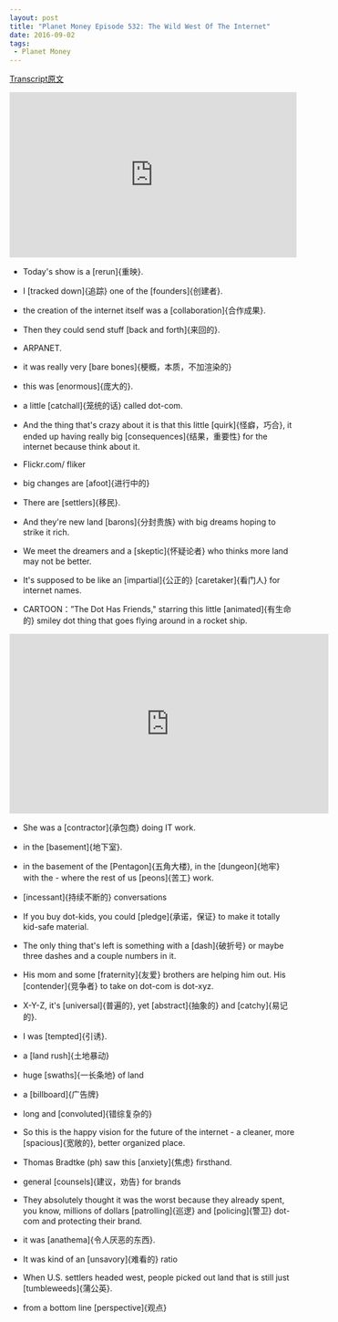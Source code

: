 ```yaml
---
layout: post
title: "Planet Money Episode 532: The Wild West Of The Internet"
date: 2016-09-02
tags:
 - Planet Money
---
```


[Transcript原文](http://www.npr.org/templates/transcript/transcript.php?storyId=492278709)

<iframe src="https://www.npr.org/player/embed/492278709/492303743" width="100%" height="290" frameborder="0" scrolling="no" title="NPR embedded audio player"></iframe>


- Today's show is a [rerun]{重映}. 

- I [tracked down]{追踪} one of the [founders]{创建者}.

- the creation of the internet itself was a [collaboration]{合作成果}. 

- Then they could send stuff [back and forth]{来回的}. 

- ARPANET. 

- it was really very [bare bones]{梗概，本质，不加渲染的}

- this was [enormous]{庞大的}.

- a little [catchall]{笼统的话} called dot-com.

- And the thing that's crazy about it is that this little [quirk]{怪癖，巧合}, it ended up having really big [consequences]{结果，重要性} for the internet because think about it. 

- Flickr.com/ fliker

- big changes are [afoot]{进行中的}

- There are [settlers]{移民}. 

- And they're new land [barons]{分封贵族} with big dreams hoping to strike it rich.

- We meet the dreamers and a [skeptic]{怀疑论者} who thinks more land may not be better.

- It's supposed to be like an [impartial]{公正的} [caretaker]{看门人} for internet names. 

- CARTOON：”The Dot Has Friends," starring this little [animated]{有生命的} smiley dot thing that goes flying around in a rocket ship.

<iframe width="560" height="315" src="https://www.youtube.com/embed/1kFcxf8KAjg" frameborder="0" allowfullscreen></iframe>


- She was a [contractor]{承包商} doing IT work.

- in the [basement]{地下室}.

- in the basement of the [Pentagon]{五角大楼}, in the [dungeon]{地牢} with the - where the rest of us [peons]{苦工} work.

- [incessant]{持续不断的} conversations

- If you buy dot-kids, you could [pledge]{承诺，保证} to make it totally kid-safe material.

- The only thing that's left is something with a [dash]{破折号} or maybe three dashes and a couple numbers in it.

- His mom and some [fraternity]{友爱} brothers are helping him out. His [contender]{竞争者} to take on dot-com is dot-xyz.

- X-Y-Z, it's [universal]{普遍的}, yet [abstract]{抽象的} and [catchy]{易记的}.

- I was [tempted]{引诱}.

- a [land rush]{土地暴动}

- huge [swaths]{一长条地} of land

- a [billboard]{广告牌} 

- long and [convoluted]{错综复杂的} 

- So this is the happy vision for the future of the internet - a cleaner, more [spacious]{宽敞的}, better organized place. 

- Thomas Bradtke (ph) saw this [anxiety]{焦虑} firsthand. 

- general [counsels]{建议，劝告} for brands

- They absolutely thought it was the worst because they already spent, you know, millions of dollars [patrolling]{巡逻} and [policing]{警卫} dot-com and protecting their brand. 

- it was [anathema]{令人厌恶的东西}. 

- It was kind of an [unsavory]{难看的} ratio 

- When U.S. settlers headed west, people picked out land that is still just [tumbleweeds]{蒲公英}. 
 
- from a bottom line [perspective]{观点}





